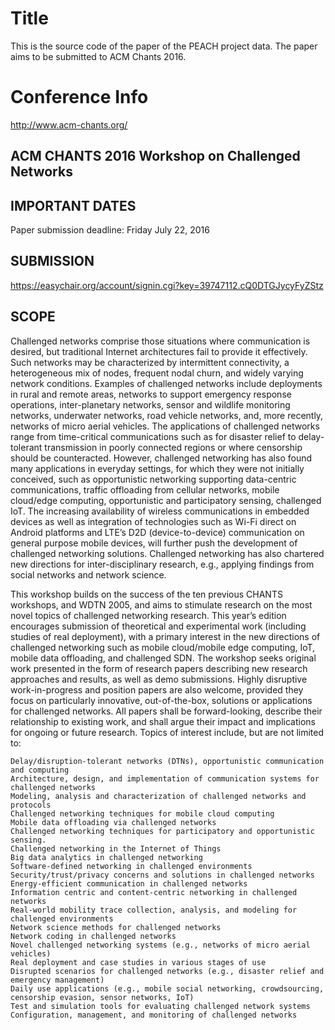 # Title

This is the source code of the paper of the PEACH project data.
The paper aims to be submitted to ACM Chants 2016.

# Conference Info

http://www.acm-chants.org/

## ACM CHANTS 2016 Workshop on Challenged Networks

## IMPORTANT DATES

Paper submission deadline: Friday July 22, 2016

## SUBMISSION

https://easychair.org/account/signin.cgi?key=39747112.cQ0DTGJycyFyZStz

## SCOPE

Challenged networks comprise those situations where communication is desired, but traditional Internet architectures fail to provide it effectively. Such networks may be characterized by intermittent connectivity, a heterogeneous mix of nodes, frequent nodal churn, and widely varying network conditions. Examples of challenged networks include deployments in rural and remote areas, networks to support emergency response operations, inter-planetary networks, sensor and wildlife monitoring networks, underwater networks, road vehicle networks, and, more recently, networks of micro aerial vehicles. The applications of challenged networks range from time-critical communications such as for disaster relief to delay-tolerant transmission in poorly connected regions or where censorship should be counteracted. However, challenged networking has also found many applications in everyday settings, for which they were not initially conceived, such as opportunistic networking supporting data-centric communications, traffic offloading from cellular networks, mobile cloud/edge computing, opportunistic and participatory sensing, challenged IoT. The increasing availability of wireless communications in embedded devices as well as integration of technologies such as Wi-Fi direct on Android platforms and LTE’s D2D (device-to-device) communication on general purpose mobile devices, will further push the development of challenged networking solutions. Challenged networking has also chartered new directions for inter-disciplinary research, e.g., applying findings from social networks and network science.

This workshop builds on the success of the ten previous CHANTS workshops, and WDTN 2005, and aims to stimulate research on the most novel topics of challenged networking research. This year’s edition encourages submission of theoretical and experimental work (including studies of real deployment), with a primary interest in the new directions of challenged networking such as mobile cloud/mobile edge computing, IoT, mobile data offloading, and challenged SDN. The workshop seeks original work presented in the form of research papers describing new research approaches and results, as well as demo submissions. Highly disruptive work-in-progress and position papers are also welcome, provided they focus on particularly innovative, out-of-the-box, solutions or applications for challenged networks. All papers shall be forward-looking, describe their relationship to existing work, and shall argue their impact and implications for ongoing or future research. Topics of interest include, but are not limited to:

    Delay/disruption-tolerant networks (DTNs), opportunistic communication and computing
    Architecture, design, and implementation of communication systems for challenged networks
    Modeling, analysis and characterization of challenged networks and protocols
    Challenged networking techniques for mobile cloud computing
    Mobile data offloading via challenged networks
    Challenged networking techniques for participatory and opportunistic sensing.
    Challenged networking in the Internet of Things
    Big data analytics in challenged networking
    Software-defined networking in challenged environments
    Security/trust/privacy concerns and solutions in challenged networks
    Energy-efficient communication in challenged networks
    Information centric and content-centric networking in challenged networks
    Real-world mobility trace collection, analysis, and modeling for challenged environments
    Network science methods for challenged networks
    Network coding in challenged networks
    Novel challenged networking systems (e.g., networks of micro aerial vehicles)
    Real deployment and case studies in various stages of use
    Disrupted scenarios for challenged networks (e.g., disaster relief and emergency management)
    Daily use applications (e.g., mobile social networking, crowdsourcing, censorship evasion, sensor networks, IoT)
    Test and simulation tools for evaluating challenged network systems
    Configuration, management, and monitoring of challenged networks

